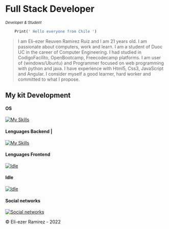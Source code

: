 
# Full Stack Developer 
<sub> *Developer & Student* </sub>

```python
    Print(' Hello everyone from Chile ')
```

 >  I am Eli-ezer Reuven Ramirez Ruiz and I am 21 years old. 
 >  I am passionate about computers, work and learn. 
 >  I am a student of Duoc UC in the career of Computer Engineering. 
 >  I had studied in CodigoFacilito, OpenBootcamp, Freecodecamp platforms. 
 >  I am user of (windows/Ubuntu) and Programmer focused on web programming with python and java.
 >  I have experience with Html5, Css3, JavaScript and Angular.
 >  I consider myself a good learner, hard worker and committed to what I propose.


## My kit Development
#### OS  
[![My Skills](https://skillicons.dev/icons?i=linux)](https://skillicons.dev) 

#### Lenguages Backend | 
[![My Skills](https://skillicons.dev/icons?i=python,django,flask,java)](https://skillicons.dev)

#### Lenguages Frontend
[![Idle](https://skillicons.dev/icons?i=html,css,js,bootstrap,angular)](https://skillicons.dev)

#### Idle
[![Idle](https://skillicons.dev/icons?i=vscode,vim)](https://skillicons.dev)

#### Social networks
[![Social networks](https://skillicons.dev/icons?i=instagram,twitter,linkedin)](https://skillicons.dev)


©️ Eli-ezer Ramirez - 2022
